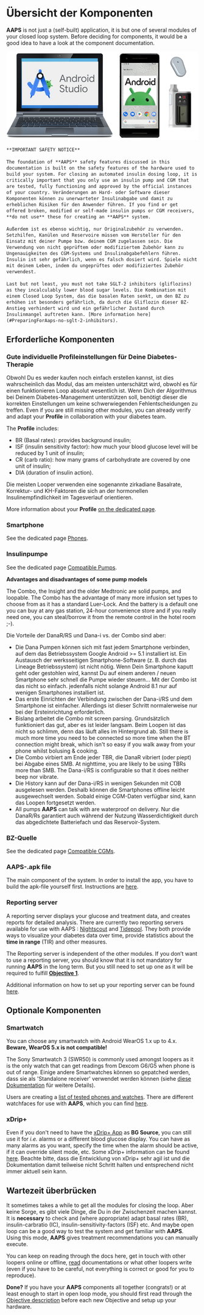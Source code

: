 # Übersicht der Komponenten

**AAPS** is not just a (self-built) application, it is but one of several modules of your closed loop system. Before deciding for components, it would be a good idea to have a look at the component documentation.

![Components overview](../images/modules.png)

```{note}
**IMPORTANT SAFETY NOTICE**

The foundation of **AAPS** safety features discussed in this documentation is built on the safety features of the hardware used to build your system. For closing an automated insulin dosing loop, it is critically important that you only use an insulin pump and CGM that are tested, fully functioning and approved by the official instances of your country. Veränderungen an Hard- oder Software dieser Komponenten können zu unerwarteter Insulinabgabe und damit zu erheblichen Risiken für den Anwender führen. If you find or get offered broken, modified or self-made insulin pumps or CGM receivers, **do not use** these for creating an **AAPS** system.

Außerdem ist es ebenso wichtig, nur Originalzubehör zu verwenden. Setzhilfen, Kanülen und Reservoire müssen vom Hersteller für den Einsatz mit deiner Pumpe bzw. deinem CGM zugelassen sein. Die Verwendung von nicht geprüftem oder modifiziertem Zubehör kann zu Ungenauigkeiten des CGM-Systems und Insulinabgabefehlern führen. Insulin ist sehr gefährlich, wenn es falsch dosiert wird. Spiele nicht mit deinem Leben, indem du ungeprüftes oder modifiziertes Zubehör verwendest.

Last but not least, you must not take SGLT-2 inhibitors (gliflozins) as they incalculably lower blood sugar levels. Die Kombination mit einem Closed Loop System, das die basalen Raten senkt, um den BZ zu erhöhen ist besonders gefährlich, da durch die Gliflozin dieser BZ-Anstieg verhindert wird und ein gefährlicher Zustand durch Insulinmangel auftreten kann. [More information here](#PreparingForAaps-no-sglt-2-inhibitors).
```

## Erforderliche Komponenten

### Gute individuelle Profileinstellungen für Deine Diabetes-Therapie

Obwohl Du es weder kaufen noch einfach erstellen kannst, ist dies wahrscheinlich das Modul, das am meisten unterschätzt wird, obwohl es für einen funktionieren Loop absolut wesentlich ist. Wenn Dich der Algorithmus bei Deinem Diabetes-Management unterstützen soll, benötigt dieser die korrekten Einstellungen um keine schwerwiegenden Fehlentscheidungen zu treffen. Even if you are still missing other modules, you can already verify and adapt your **Profile** in collaboration with your diabetes team.

The **Profile** includes:

- BR (Basal rates): provides background insulin;
- ISF (insulin sensitivity factor): how much your blood glucose level will be reduced by 1 unit of insulin;
- CR (carb ratio): how many grams of carbohydrate are covered by one unit of insulin;
- DIA (duration of insulin action).

Die meisten Looper verwenden eine sogenannte zirkadiane Basalrate, Korrektur- und KH-Faktoren die sich an der hormonellen Insulinempfindlichkeit im Tagesverlauf orientieren.

More information about your **Profile** [on the dedicated page](../SettingUpAaps/YourAapsProfile.md).

### Smartphone

See the dedicated page [Phones](../Getting-Started/Phones.md).

### Insulinpumpe

See the dedicated page [Compatible Pumps](../Getting-Started/CompatiblePumps.md).

**Advantages and disadvantages of some pump models**

The Combo, the Insight and the older Medtronic are solid pumps, and loopable. The Combo has the advantage of many more infusion set types to choose from as it has a standard Luer-Lock. And the battery is a default one you can buy at any gas station, 24-hour convenience store and if you really need one, you can steal/borrow it from the remote control in the hotel room ;-).

Die Vorteile der DanaR/RS und Dana-i vs. der Combo sind aber:

- Die Dana Pumpen können sich mit fast jedem Smartphone verbinden, auf dem das Betriebssystem Google Android >= 5.1 installiert ist. Ein Austausch der werksseitigen Smartphone-Software (z. B. durch das Lineage Betriebssystem) ist nicht nötig. Wenn Dein Smartphone kaputt geht oder gestohlen wird, kannst Du auf einem anderen / neuen Smartphone sehr schnell die Pumpe wieder steuern... Mit der Combo ist das nicht so einfach.  jedenfalls nicht solange Android 8.1 nur auf wenigen Smartphones installiert ist.
- Das erste Einrichten der Verbindung zwischen der Dana-i/RS und dem Smartphone ist einfacher. Allerdings ist dieser Schritt normalerweise nur bei der Ersteinrichtung erforderlich.
- Bislang arbeitet die Combo mit screen parsing. Grundsätzlich funktioniert das gut, aber es ist leider langsam. Beim Loopen ist das nicht so schlimm, denn das läuft alles im Hintergrund ab. Still there is much more time you need to be connected so more time when the BT connection might break, which isn't so easy if you walk away from your phone whilst bolusing & cooking.
- Die Combo virbiert am Ende jeder TBR, die DanaR vibriert (oder piept) bei Abgabe eines SMB. At nighttime, you are likely to be using TBRs more than SMB.  The Dana-i/RS is configurable so that it does neither beep nor vibrate.
- Die History kann auf der Dana-i/RS in wenigen Sekunden mit COB ausgelesen werden. Deshalb können die Smartphones offline leicht ausgewechselt werden. Sobald einige CGM-Daten verfügbar sind, kann das Loopen fortgesetzt werden.
- All pumps **AAPS** can talk with are waterproof on delivery. Nur die DanaR/Rs garantiert auch während der Nutzung Wasserdichtigkeit durch das abgedichtete Batteriefach und das Reservoir-System.

### BZ-Quelle

See the dedicated page [Compatible CGMs](../Getting-Started/CompatiblesCgms.md).

### **AAPS**-.apk file

The main component of the system. In order to install the app, you have to build the apk-file yourself first. Instructions are [here](../SettingUpAaps/BuildingAaps.md).

### Reporting server

A reporting server displays your glucose and treatment data, and creates reports for detailed analysis. There are currently two reporting servers available for use with AAPS : [Nightscout](#SettingUpTheReportingServer-nightscout) and [Tidepool](#SettingUpTheReportingServer-tidepool). They both provide ways to visualize your diabetes data over time, provide statistics about the **time in range** (TIR) and other measures.

The Reporting server is independent of the other modules. If you don’t want to use a reporting server, you should know that it is not mandatory for running **AAPS** in the long term. But you still need to set up one as it will be required to fulfill [**Objective 1**](#objectives-objective1).

Additional information on how to set up your reporting server can be found [here](../SettingUpAaps/SettingUpTheReportingServer.md).

## Optionale Komponenten

### Smartwatch

You can choose any smartwatch with Android WearOS 1.x up to 4.x. **Beware, WearOS 5.x is not compatible!**

The Sony Smartwatch 3 (SWR50) is commonly used amongst loopers as it is the only watch that can get readings from Dexcom G6/G5 when phone is out of range. Einige andere Smartwatches können so gepatched werden, dass sie als 'Standalone receiver' verwendet werden können (siehe [diese Dokumentation](https://github.com/NightscoutFoundation/xDrip/wiki/Patching-Android-Wear-devices-for-use-with-the-G5) für weitere Details).

Users are creating a [list of tested phones and watches](#Phones-list-of-tested-phones). There are different watchfaces for use with **AAPS**, which you can find [here](../UsefulLinks/WearOsSmartwatch.md).

### xDrip+

Even if you don't need to have the [xDrip+ App](https://xdrip.readthedocs.io/en/latest/) as **BG Source**, you can still use it for _i.e._ alarms or a different blood glucose display. You can have as many alarms as you want, specify the time when the alarm should be active, if it can override silent mode, etc. Some xDrip+ information can be found [here](../CompatibleCgms/xDrip.md). Beachte bitte, dass die Entwicklung von xDrip+ sehr agil ist und die Dokumentation damit teilweise nicht Schritt halten und entsprechend nicht immer aktuell sein kann.

## Wartezeit überbrücken

It sometimes takes a while to get all the modules for closing the loop. Aber keine Sorge, es gibt viele Dinge, die Du in der Zwischenzeit machen kannst. It is **necessary** to check and (where appropriate) adapt basal rates (BR), insulin-carbratio (IC), insulin-sensitivity-factors (ISF) etc. And maybe open loop can be a good way to test the system and get familiar with **AAPS**. Using this mode, **AAPS** gives treatment recommendations you can manually execute.

You can keep on reading through the docs here, get in touch with other loopers online or offline, [read](../UsefulLinks/BackgroundReading.md) documentations or what other loopers write (even if you have to be careful, not everything is correct or good for you to reproduce).

**Done?** If you have your **AAPS** components all together (congrats!) or at least enough to start in open loop mode, you should first read through the [Objective description](../SettingUpAaps/CompletingTheObjectives.md) before each new Objective and setup up your hardware.
